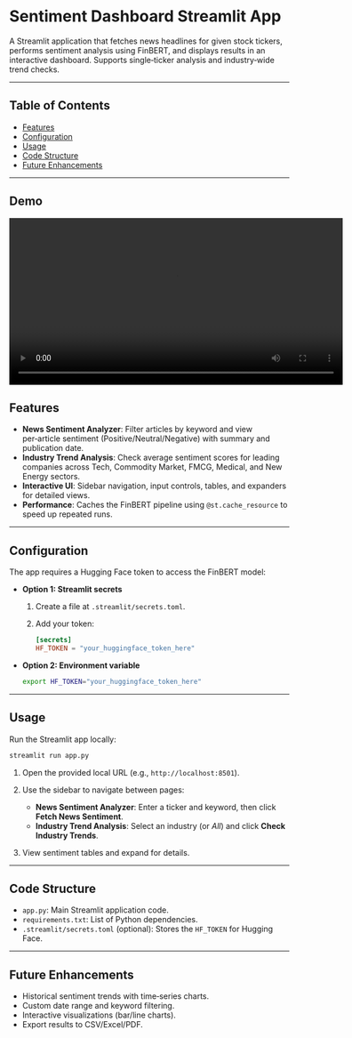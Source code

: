 # Sentiment Dashboard Streamlit App

A Streamlit application that fetches news headlines for given stock tickers, performs sentiment analysis using FinBERT, and displays results in an interactive dashboard. Supports single‑ticker analysis and industry‑wide trend checks.

---

## Table of Contents

- [Features](#features)  
- [Configuration](#configuration)  
- [Usage](#usage)  
- [Code Structure](#code-structure)  
- [Future Enhancements](#future-enhancements)

---

## Demo

<video src="./demo.mov" controls width="600">
  Your browser doesn’t support HTML5 video.
</video>

## Features

- **News Sentiment Analyzer**: Filter articles by keyword and view per‑article sentiment (Positive/Neutral/Negative) with summary and publication date.  
- **Industry Trend Analysis**: Check average sentiment scores for leading companies across Tech, Commodity Market, FMCG, Medical, and New Energy sectors.  
- **Interactive UI**: Sidebar navigation, input controls, tables, and expanders for detailed views.  
- **Performance**: Caches the FinBERT pipeline using `@st.cache_resource` to speed up repeated runs.  

---

## Configuration

The app requires a Hugging Face token to access the FinBERT model:

- **Option 1: Streamlit secrets**

  1. Create a file at `.streamlit/secrets.toml`.  
  2. Add your token:

     ```toml
     [secrets]
     HF_TOKEN = "your_huggingface_token_here"
     ```

- **Option 2: Environment variable**

  ```bash
  export HF_TOKEN="your_huggingface_token_here"
  ```
---

## Usage

Run the Streamlit app locally:

```bash
streamlit run app.py
```

1. Open the provided local URL (e.g., `http://localhost:8501`).

2. Use the sidebar to navigate between pages:

   - **News Sentiment Analyzer**: Enter a ticker and keyword, then click **Fetch News Sentiment**.
   - **Industry Trend Analysis**: Select an industry (or _All_) and click **Check Industry Trends**.

3. View sentiment tables and expand for details.

---

## Code Structure

- `app.py`: Main Streamlit application code.  
- `requirements.txt`: List of Python dependencies.  
- `.streamlit/secrets.toml` (optional): Stores the `HF_TOKEN` for Hugging Face.  

---

## Future Enhancements

- Historical sentiment trends with time‑series charts.  
- Custom date range and keyword filtering.  
- Interactive visualizations (bar/line charts).  
- Export results to CSV/Excel/PDF.  



